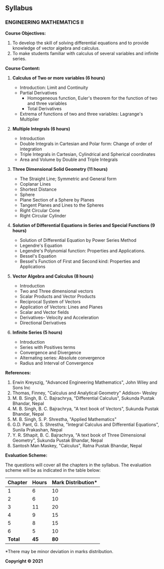 ## Syllabus

### **ENGINEERING MATHEMATICS II**

**Course Objectives:**

1. To develop the skill of solving differential equations and to provide knowledge of vector algebra and calculus.
2. To make students familiar with calculus of several variables and infinite series.

**Course Content:**

1. **Calculus of Two or more variables (6 hours)**
    * Introduction: Limit and Continuity
    * Partial Derivatives
        * Homogeneous function, Euler's theorem for the function of two and three variables
        * Total Derivatives
    * Extrema of functions of two and three variables: Lagrange's Multiplier

2. **Multiple Integrals (6 hours)**
    * Introduction
    * Double Integrals in Cartesian and Polar form: Change of order of integration
    * Triple Integrals in Cartesian, Cylindrical and Spherical coordinates
    * Area and Volume by Double and Triple Integrals

3. **Three Dimensional Solid Geometry (11 hours)**
    * The Straight Line; Symmetric and General form
    * Coplanar Lines
    * Shortest Distance
    * Sphere
    * Plane Section of a Sphere by Planes
    * Tangent Planes and Lines to the Spheres
    * Right Circular Cone 
    * Right Circular Cylinder

4. **Solution of Differential Equations in Series and Special Functions (9 hours)**
    * Solution of Differential Equation by Power Series Method
    * Legendre's Equation
    * Legendre's Polynomial function: Properties and Applications.
    * Bessel's Equation
    * Bessel's Function of First and Second kind: Properties and Applications

5. **Vector Algebra and Calculus (8 hours)**
    * Introduction
    * Two and Three dimensional vectors
    * Scalar Products and Vector Products
    * Reciprocal System of Vectors
    * Application of Vectors: Lines and Planes
    * Scalar and Vector fields
    * Derivatives– Velocity and Acceleration
    * Directional Derivatives

6. **Infinite Series (5 hours)**
    * Introduction
    * Series with Positives terms
    * Convergence and Divergence 
    * Alternating series: Absolute convergence
    * Radius and Interval of Convergence

**References:**

1. Erwin Kreyszig, "Advanced Engineering Mathematics", John Wiley and Sons Inc
2. Thomas, Finney, "Calculus and Analytical Geometry" Addison- Wesley
3. M. B. Singh, B. C. Bajrachrya, "Differential Calculus", Sukunda Pustak Bhandar, Nepal
4. M. B. Singh, B. C. Bajrachrya, "A text book of Vectors", Sukunda Pustak Bhandar, Nepal
5. M. B. Singh, S. P. Shrestha, "Applied Mathematics"
6. G.D. Pant, G. S. Shrestha, "Integral Calculus and Differential Equations", Sunila Prakashan, Nepal
7. Y. R. Sthapit, B. C. Bajrachrya, "A text book of Three Dimensional Geometry", Sukunda Pustak Bhandar, Nepal
8. Santosh Man Maskey, "Calculus", Ratna Pustak Bhandar, Nepal

**Evaluation Scheme:**

The questions will cover all the chapters in the syllabus. The evaluation scheme will be as indicated in the table below:

| Chapter | Hours | Mark Distribution* |
|---|---|---|
| 1 | 6 | 10 |
| 2 | 6 | 10 |
| 3 | 11 | 20 |
| 4 | 9 | 15 |
| 5 | 8 | 15 |
| 6 | 5 | 10 |
| **Total** | **45** | **80** |

*There may be minor deviation in marks distribution.

**Copyright &copy; 2021** 
